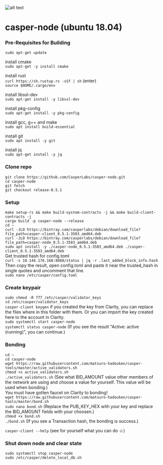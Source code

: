 ![alt text](https://github.com/CasperLabs/casper-node/raw/master/images/CasperLabs_Logo_Horizontal_RGB.png)

# casper-node (ubuntu 18.04)
### Pre-Requisites for Building  
`sudo apt-get update`  

install cmake  
`sudo apt-get -y install cmake`  

install rust  
`curl https://sh.rustup.rs -sSf | sh` (enter)  
`source $HOME/.cargo/env`  
   
install libssl-dev  
`sudo apt-get install -y libssl-dev`  
   
install pkg-config  
`sudo apt-get install -y pkg-config`  
   
install gcc, g++ and make  
`sudo apt install build-essential`  

install git  
`sudo apt install -y git`  

install jq  
`sudo apt-get install -y jq`  
   
### Clone repo  
`git clone https://github.com/CasperLabs/casper-node.git`  
`cd casper-node`  
`git fetch`  
`git checkout release-0.5.1`  
   
### Setup
`make setup-rs && make build-system-contracts -j && make build-client-contracts -j`  
`cargo build -p casper-node --release`  
`cd ~`  
`curl -JLO https://bintray.com/casperlabs/debian/download_file?file_path=casper-client_0.5.1-3583_amd64.deb`  
`curl -JLO https://bintray.com/casperlabs/debian/download_file?file_path=casper-node_0.5.1-3583_amd64.deb`  
`sudo apt install -y ./casper-node_0.5.1-3583_amd64.deb ./casper-client_0.5.1-3583_amd64.deb`  
Get trusted hash for config.toml  
`curl -s 18.144.176.168:8888/status | jq -r .last_added_block_info.hash`  
Then copy the result, open config.toml and paste it near the trusted_hash in single quotes and uncomment that line.  
`sudo nano /etc/casper/config.toml`  

### Create keypair  
`sudo chmod -R 777 /etc/casper/validator_keys`  
`cd /etc/casper/validator_keys`  
`casper-client keygen`  if you created the key from Clarity, you can replace the files where in this folder with them. Or you can import the key created here to the account in Clarity.  
`sudo systemctl start casper-node`  
`systemctl status casper-node` (If you see the result "Active: active (running)", you can continue.)  

### Bonding  
`cd ~`  
`cd casper-node`  
`wget https://raw.githubusercontent.com/matsuro-hadouken/casper-tools/master/active_validators.sh`  
`chmod +x active_validators.sh`  
`./active_validators.sh` (See what BID_AMOUNT value other members of the network are using and choose a value for yourself. This value will be used when bonding.)  
You must have gotten faucet on Clarity to bonding!  
`wget https://raw.githubusercontent.com/matsuro-hadouken/casper-tools/master/bond.sh`  
`sudo nano bond.sh` (Replace the PUB_KEY_HEX with your key and replace the BID_AMOUNT fields with your choosen.)  
`chmod +x bond.sh`  
`./bond.sh` (If you see a Transaction hash, the bonding is success.)  

`casper-client --help` (see for yourself what you can do ☺)  

### Shut down node and clear state  
`sudo systemctl stop casper-node`  
`sudo /etc/casper/delete_local_db.sh`
